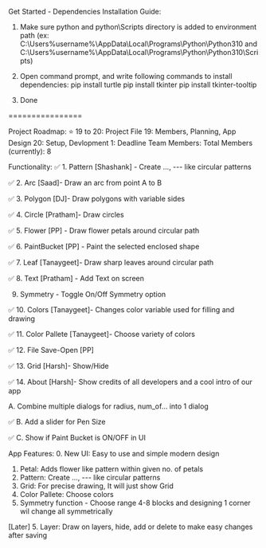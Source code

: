 Get Started - Dependencies Installation Guide:
1. Make sure python and python\Scripts directory is added to environment path 
	(ex: C:\Users\%username%\AppData\Local\Programs\Python\Python310
	 and C:\Users\%username%\AppData\Local\Programs\Python\Python310\Scripts)

2. Open command prompt, and write following commands to install dependencies:
	pip install turtle
	pip install tkinter
	pip install tkinter-tooltip

3. Done

================

Project Roadmap:
 ⭐ 19 to 20: Project File
    19: Members, Planning, App Design
    20: Setup, Devlopment
     1: Deadline
Team Members:
 Total Members (currently): 8

Functionality:
✅ 1. Pattern [Shashank] - Create ..., --- like circular patterns

✅ 2. Arc [Saad]- Draw an arc from point A to B

✅ 3. Polygon [DJ]- Draw polygons with variable sides

✅ 4. Circle [Pratham]- Draw circles

✅ 5. Flower [PP] - Draw flower petals around circular path

✅ 6. PaintBucket [PP] - Paint the selected enclosed shape

✅ 7. Leaf [Tanaygeet]- Draw sharp leaves around circular path

✅ 8. Text [Pratham] - Add Text on screen

   9. Symmetry - Toggle On/Off Symmetry option
   
✅ 10. Colors [Tanaygeet]- Changes color variable used for filling and drawing

✅ 11. Color Pallete [Tanaygeet]- Choose variety of colors

✅ 12. File Save-Open [PP]

✅ 13. Grid [Harsh]- Show/Hide

✅ 14. About [Harsh]- Show credits of all developers and a cool intro of our app

A. Combine multiple dialogs for radius, num_of... into 1 dialog

✅ B. Add a slider for Pen Size

✅ C. Show if Paint Bucket is ON/OFF in UI

App Features:
 0. New UI: Easy to use and simple modern design
 1. Petal: Adds flower like pattern within given no. of petals
 3. Pattern: Create ..., --- like circular patterns
 4. Grid: For precise drawing, It will just show Grid
 5. Color Pallete: Choose colors
 6. Symmetry function - Choose range 4-8 blocks and designing 1 corner wil change all symmetrically
 
[Later] 5. Layer: Draw on layers, hide, add or delete to make easy changes after saving
